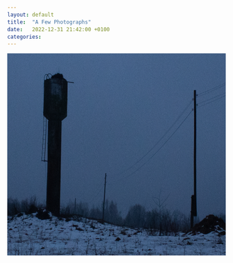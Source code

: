 ```yaml
---
layout: default
title:  "A Few Photographs"
date:   2022-12-31 21:42:00 +0100
categories: 
---
```


<img src="photographs/post-photographs-1/IMG_0653.jpg" width="700" height="466" /><br />
